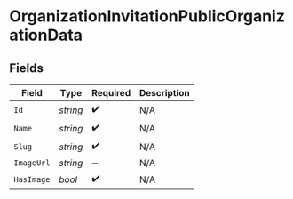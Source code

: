 # OrganizationInvitationPublicOrganizationData


## Fields

| Field              | Type               | Required           | Description        |
| ------------------ | ------------------ | ------------------ | ------------------ |
| `Id`               | *string*           | :heavy_check_mark: | N/A                |
| `Name`             | *string*           | :heavy_check_mark: | N/A                |
| `Slug`             | *string*           | :heavy_check_mark: | N/A                |
| `ImageUrl`         | *string*           | :heavy_minus_sign: | N/A                |
| `HasImage`         | *bool*             | :heavy_check_mark: | N/A                |